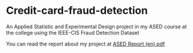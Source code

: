 # Credit-card-fraud-detection
An Applied Statistic and Experimental Design project in my ASED course at the college using the IEEE-CIS Fraud Detection Dataset

You can read the report about my project at [ASED Report (en).pdf](ASED%20Report%20(en).pdf)
